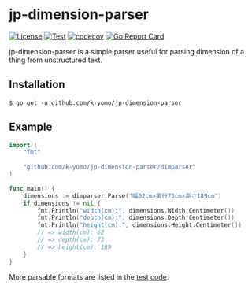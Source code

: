 # jp-dimension-parser
[![License](https://img.shields.io/badge/License-Apache_2.0-blue.svg)](https://opensource.org/licenses/Apache-2.0)
[![Test](https://github.com/k-yomo/jp-dimension-parser/actions/workflows/test.yml/badge.svg?branch=main)](https://github.com/k-yomo/jp-dimension-parser/actions/workflows/test.yml)
[![codecov](https://codecov.io/gh/k-yomo/jp-dimension-parser/branch/main/graph/badge.svg)](https://codecov.io/gh/k-yomo/jp-dimension-parser)
[![Go Report Card](https://goreportcard.com/badge/github.com/k-yomo/jp-dimension-parser)](https://goreportcard.com/report/github.com/k-yomo/jp-dimension-parser)

jp-dimension-parser is a simple parser useful for parsing dimension of a thing from unstructured text.

## Installation
```shell
$ go get -u github.com/k-yomo/jp-dimension-parser
```

## Example
```go
import (
    "fmt"
	
    "github.com/k-yomo/jp-dimension-parser/dimparser"
)

func main() {
    dimensions := dimparser.Parse("幅62cm×奥行73cm×高さ189cm")
    if dimensions != nil {
        fmt.Println("width(cm):", dimensions.Width.Centimeter())
        fmt.Println("depth(cm):", dimensions.Depth.Centimeter())
        fmt.Println("height(cm):", dimensions.Height.Centimeter())
        // => width(cm): 62 
        // => depth(cm): 73 
        // => height(cm): 189
    }
}
```

More parsable formats are listed in the [test code](./dimparser/parser_test.go).
